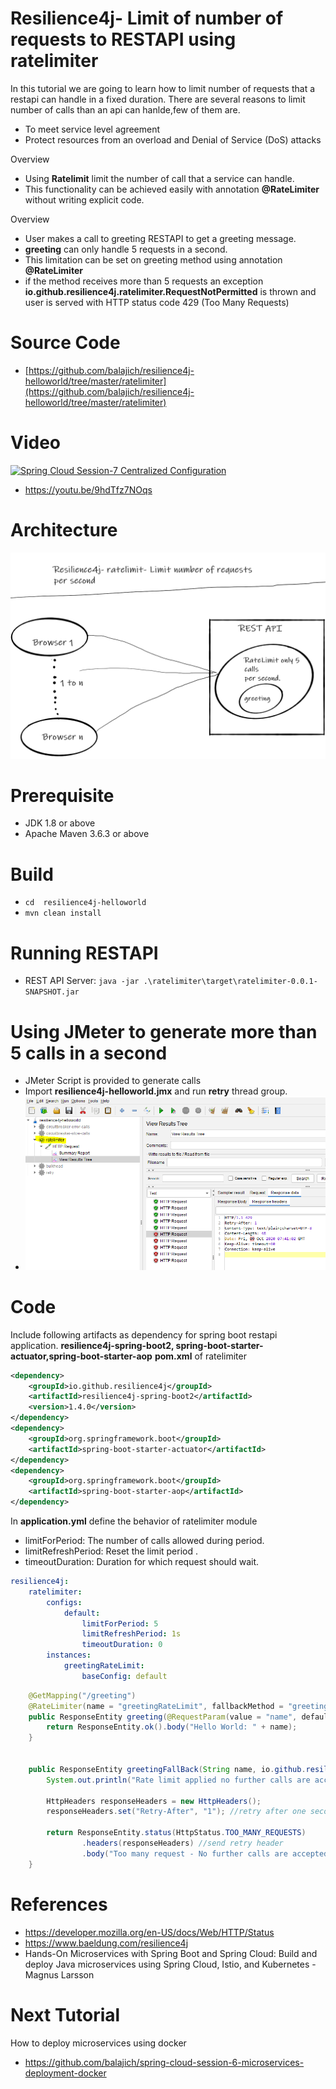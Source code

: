 # Resilience4j- Limit of number of requests to RESTAPI using ratelimiter 
In  this tutorial we are going to learn how to limit number of requests that a restapi can handle in a fixed duration. 
There are several reasons to limit number of calls than an api can hanlde,few of them are.
- To meet service level agreement
- Protect resources from an overload and Denial of Service (DoS) attacks

Overview
- Using **Ratelimit** limit the number of call that a service can handle.
- This functionality can be achieved easily with annotation **@RateLimiter** without writing explicit code. 

Overview
- User makes a call to greeting RESTAPI to get a greeting message.
- **greeting** can only handle 5 requests in a second.
- This limitation can be set on greeting method using annotation **@RateLimiter**
- if the method receives more than 5 requests an exception **io.github.resilience4j.ratelimiter.RequestNotPermitted** is thrown
and user is served with HTTP status code 429 (Too Many Requests)  
# Source Code 
- [https://github.com/balajich/resilience4j-helloworld/tree/master/ratelimiter](https://github.com/balajich/resilience4j-helloworld/tree/master/ratelimiter) 
# Video
[![Spring Cloud Session-7 Centralized Configuration](https://img.youtube.com/vi/9hdTfz7NOqs/0.jpg)](https://www.youtube.com/watch?v=9hdTfz7NOqs)
- https://youtu.be/9hdTfz7NOqs
# Architecture
![architecture](architecture.png "architecture")
# Prerequisite
- JDK 1.8 or above
- Apache Maven 3.6.3 or above
# Build
- ``` cd  resilience4j-helloworld ```
- ``` mvn clean install ```

# Running RESTAPI
- REST API Server: ``` java -jar .\ratelimiter\target\ratelimiter-0.0.1-SNAPSHOT.jar ```

# Using JMeter to generate more than 5 calls in a second
- JMeter Script is provided to generate  calls
-  Import **resilience4j-helloworld.jmx** and run **retry** thread group.
- ![jmeter](jmeter.png "jmeter")
# Code
Include following artifacts as dependency for spring boot restapi application. **resilience4j-spring-boot2,
spring-boot-starter-actuator,spring-boot-starter-aop**
**pom.xml** of  ratelimiter 
```xml
<dependency>
    <groupId>io.github.resilience4j</groupId>
    <artifactId>resilience4j-spring-boot2</artifactId>
    <version>1.4.0</version>
</dependency>
<dependency>
    <groupId>org.springframework.boot</groupId>
    <artifactId>spring-boot-starter-actuator</artifactId>
</dependency>
<dependency>
    <groupId>org.springframework.boot</groupId>
    <artifactId>spring-boot-starter-aop</artifactId>
</dependency>
```
In **application.yml**  define the behavior of ratelimiter module
- limitForPeriod: The number of calls allowed during period.
- limitRefreshPeriod: Reset the limit period .
- timeoutDuration: Duration for which request should wait.
```yaml
resilience4j:
    ratelimiter:
        configs:
            default:
                limitForPeriod: 5
                limitRefreshPeriod: 1s
                timeoutDuration: 0
        instances:
            greetingRateLimit:
                baseConfig: default
```
```java
    @GetMapping("/greeting")
    @RateLimiter(name = "greetingRateLimit", fallbackMethod = "greetingFallBack")
    public ResponseEntity greeting(@RequestParam(value = "name", defaultValue = "World") String name) {
        return ResponseEntity.ok().body("Hello World: " + name);
    }


    public ResponseEntity greetingFallBack(String name, io.github.resilience4j.ratelimiter.RequestNotPermitted ex) {
        System.out.println("Rate limit applied no further calls are accepted");

        HttpHeaders responseHeaders = new HttpHeaders();
        responseHeaders.set("Retry-After", "1"); //retry after one second

        return ResponseEntity.status(HttpStatus.TOO_MANY_REQUESTS)
                .headers(responseHeaders) //send retry header
                .body("Too many request - No further calls are accepted");
    }
```

# References
- https://developer.mozilla.org/en-US/docs/Web/HTTP/Status
- https://www.baeldung.com/resilience4j
- Hands-On Microservices with Spring Boot and Spring Cloud: Build and deploy Java microservices 
using Spring Cloud, Istio, and Kubernetes -Magnus Larsson
# Next Tutorial
How to deploy microservices using docker
- https://github.com/balajich/spring-cloud-session-6-microservices-deployment-docker